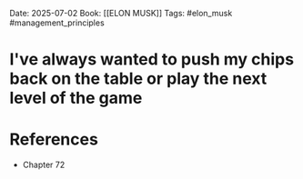 Date: 2025-07-02
Book: [[ELON MUSK]]
Tags: #elon_musk #management_principles 
# I've always wanted to push my chips back on the table or play the next level of the game



# References
- Chapter 72